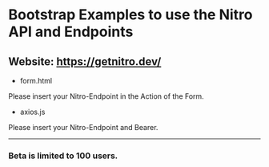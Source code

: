 # Bootstrap Examples to use the Nitro API and Endpoints


**Website:** https://getnitro.dev/
---


- form.html

Please insert your Nitro-Endpoint in the Action of the Form.

- axios.js

Please insert your Nitro-Endpoint and Bearer.

---
### Beta is limited to 100 users.